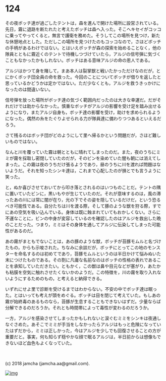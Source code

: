 # 124

その夜ボッチ達が過ごしたテントは，森を進んで開けた場所に設営されている。先日，霧に退路を断たれたと考えたボッチは森へ入った。そこへキセイがコッコに乗ってやってくると，無言で護衛を務めた。そうしてこの場所を見つけ，新たな休憩地点とした。ただしこの場所を見つけたのもコッコなので，さほどボッチの手柄があるわけではない。とはいえボッチが森の探索を始めることなく，他の隊員とともに霧近くのテントで待機しつづけていたら，アルジの信号弾に気づくこともなかったかもしれない。ボッチはある意味アルジの命の恩人である。  

アルジはかつて身を賭して，まあ本人は裂掌獣と戦いたかっただけなのだが，とにかくボッチ団全員の命を救った。今回のことについてボッチが借りを返したと思っているかどうかは定かではない。ただ少なくとも，アルジを救うきっかけになったのは間違いない。  

信号弾を放った場所がボッチ達の気づく範囲内だったのは大きな幸運だ。だがそれだけでは助からなかった。慎重なボッチがアルジの影響を受け足を踏み出せるようになり，またアルジ自身も，ボッチ達の影響を受け，助けを求められるようになった。偶然の糸をたぐりよせられる力が隊員達に備わりつつあるといえるだろう。  

さて残るのはボッチ団がどのようにして里へ帰るかという問題だが，さほど難しいものではない。  

なんと川を覆っていた霧は朝とともに晴れてしまったのだ。また，夜のうちにミミが霧を採取し密閉していたのだが，そのビンを染めていた闇も朝には消えてしまった。この霧は夜のうちだけ張るようであり，昼のうちに川を渡れば問題はないようだ。それを知ったシンキ達は，これまで心配したのが損とでも言うように笑った。  

と，ぬか喜びさせておいてから叩き落とされるのはいつものことだ。テントの隅に置いていたビンに，黒いもやが生じていたのだ。それが意味するのは，風の滞ったあの川には常に闇が在り，光の下でその姿を隠しているだけだ，という恐るべき可能性である。自分たちは川を渡る際，そして豚のような獣を狩る際，すでにあの空気を吸い込んでいる。身体は既に蝕まれていてもおかしくない。さらに不運なことに，ビンの中身が変容しているのを確認したのはアルジを救出した晩のことだった。つまり，ミミはその身体を通してアルジに伝染してしまった可能性があるのだ。  

あの霧がまともでないことは，あの豚のような獣，ボッチが苔豚モムルと名づけたもの，からも示唆された。ちなみに余談だが，ボッチにとってこの地のモンスターを命名するのは初めてであり，苔豚モムルというのは半日かけて悩みぬいた末につけたものである。その割に凡庸な名前なのはボッチの性格の表れであることを承知していただきたい。ともかく，この獣は鼻や目元などが塞がり，あたかも粘膜を空気に触れさせたくないかのようだ。この特徴を，川の霧を取り入れないようにするためのもの，と考えると納得できる。  

いずれにせよ里で診断を受けるまではわからない。不安の中でボッチ達は眠った。とはいっても考えが頭をめぐる。ボッチは目を閉じて考えていた。もしあの霧が始終毒のあるものなら，苔豚が生息することもできないはずだ。少量ならば分解できるのだろうか。それとも時間帯によって毒性が変わるのだろうか。  

一方，アルジを感染させてしまったかもしれないと涙ぐむミミをシンキは夜通しなぐさめた。あそこでミミが手当をしなかったらアルジはもっと危険になっていたはずだから，ミミは正しかった，今はアルジを少しでも回復させることの方が重要だと。事実，何も知らず穏やかな顔で眠るアルジは，半日前からは想像もできないほど血色もよくなっていた。  

<br>  
<br>  
(c) 2018 jamcha (jamcha.aa@gmail.com).  

[![img](http://i.creativecommons.org/l/by-nc-sa/4.0/88x31.png)](http://creativecommons.org/licenses/by-nc-sa/4.0/deed)